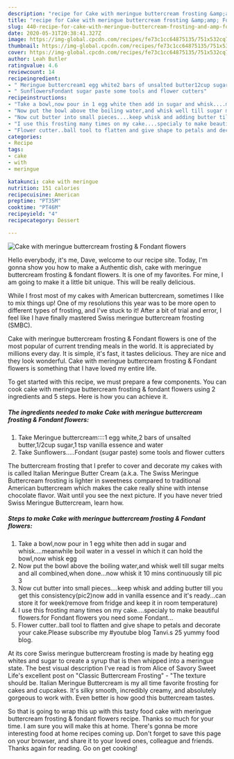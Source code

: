 ```yaml
---
description: "recipe for Cake with meringue buttercream frosting &amp;amp; Fondant flowers | how to make homemade Cake with meringue buttercream frosting &amp;amp; Fondant flowers"
title: "recipe for Cake with meringue buttercream frosting &amp;amp; Fondant flowers | how to make homemade Cake with meringue buttercream frosting &amp;amp; Fondant flowers"
slug: 440-recipe-for-cake-with-meringue-buttercream-frosting-and-amp-fondant-flowers-how-to-make-homemade-cake-with-meringue-buttercream-frosting-and-amp-fondant-flowers
date: 2020-05-31T20:38:41.327Z
image: https://img-global.cpcdn.com/recipes/fe73c1cc64875135/751x532cq70/cake-with-meringue-buttercream-frosting-fondant-flowers-recipe-main-photo.jpg
thumbnail: https://img-global.cpcdn.com/recipes/fe73c1cc64875135/751x532cq70/cake-with-meringue-buttercream-frosting-fondant-flowers-recipe-main-photo.jpg
cover: https://img-global.cpcdn.com/recipes/fe73c1cc64875135/751x532cq70/cake-with-meringue-buttercream-frosting-fondant-flowers-recipe-main-photo.jpg
author: Leah Butler
ratingvalue: 4.6
reviewcount: 14
recipeingredient:
- " Meringue buttercream1 egg white2 bars of unsalted butter12cup sugar1 tsp vanilla essence and water"
- " SunflowersFondant sugar paste some tools and flower cutters"
recipeinstructions:
- "Take a bowl,now pour in 1 egg white then add in sugar and whisk....meanwhile boil water in a vessel in which it can hold the bowl,now whisk egg"
- "Now put the bowl above the boiling water,and whisk well till sugar melts and all combined,when done...now whisk it 10 mins continuously till pic 3"
- "Now cut butter into small pieces....keep whisk and adding butter till you get this consistency(pic2)now add in vanilla essence and it&#39;s ready...can store it for week(remove from fridge and keep it in room temperature)"
- "I use this frosting many times on my cake....specialy to make beautiful flowers.for Fondant flowers you need some Fondant..."
- "Flower cutter..ball tool to flatten and give shape to petals and decorate your cake.Please subscribe my #youtube blog Tanvi.s 25 yummy food blog."
categories:
- Recipe
tags:
- cake
- with
- meringue

katakunci: cake with meringue 
nutrition: 151 calories
recipecuisine: American
preptime: "PT35M"
cooktime: "PT46M"
recipeyield: "4"
recipecategory: Dessert

---
```



![Cake with meringue buttercream frosting &amp; Fondant flowers](https://img-global.cpcdn.com/recipes/fe73c1cc64875135/751x532cq70/cake-with-meringue-buttercream-frosting-fondant-flowers-recipe-main-photo.jpg)

Hello everybody, it's me, Dave, welcome to our recipe site. Today, I'm gonna show you how to make a Authentic dish, cake with meringue buttercream frosting &amp; fondant flowers. It is one of my favorites. For mine, I am going to make it a little bit unique. This will be really delicious.

While I frost most of my cakes with American buttercream, sometimes I like to mix things up! One of my resolutions this year was to be more open to different types of frosting, and I&#39;ve stuck to it! After a bit of trial and error, I feel like I have finally mastered Swiss meringue buttercream frosting (SMBC).

Cake with meringue buttercream frosting &amp; Fondant flowers is one of the most popular of current trending meals in the world. It is appreciated by millions every day. It is simple, it's fast, it tastes delicious. They are nice and they look wonderful. Cake with meringue buttercream frosting &amp; Fondant flowers is something that I have loved my entire life.


To get started with this recipe, we must prepare a few components. You can cook cake with meringue buttercream frosting &amp; fondant flowers using 2 ingredients and 5 steps. Here is how you can achieve it.

<!--inarticleads1-->

##### The ingredients needed to make Cake with meringue buttercream frosting &amp; Fondant flowers:

1. Take  Meringue buttercream::::1 egg white,2 bars of unsalted butter,1/2cup sugar,1 tsp vanilla essence and water
1. Take  Sunflowers.....Fondant (sugar paste) some tools and flower cutters


The buttercream frosting that I prefer to cover and decorate my cakes with is called Italian Meringue Butter Cream (a.k.a. The Swiss Meringue Buttercream frosting is lighter in sweetness compared to traditional American buttercream which makes the cake really shine with intense chocolate flavor. Wait until you see the next picture. If you have never tried Swiss Meringue Buttercream, learn how. 

<!--inarticleads2-->

##### Steps to make Cake with meringue buttercream frosting &amp; Fondant flowers:

1. Take a bowl,now pour in 1 egg white then add in sugar and whisk....meanwhile boil water in a vessel in which it can hold the bowl,now whisk egg
1. Now put the bowl above the boiling water,and whisk well till sugar melts and all combined,when done...now whisk it 10 mins continuously till pic 3
1. Now cut butter into small pieces....keep whisk and adding butter till you get this consistency(pic2)now add in vanilla essence and it&#39;s ready...can store it for week(remove from fridge and keep it in room temperature)
1. I use this frosting many times on my cake....specialy to make beautiful flowers.for Fondant flowers you need some Fondant...
1. Flower cutter..ball tool to flatten and give shape to petals and decorate your cake.Please subscribe my #youtube blog Tanvi.s 25 yummy food blog.


At its core Swiss meringue buttercream frosting is made by heating egg whites and sugar to create a syrup that is then whipped into a meringue state. The best visual description I&#39;ve read is from Alice of Savory Sweet Life&#39;s excellent post on &#34;Classic Buttercream Frosting&#34; - &#34;The texture should be. Italian Meringue Buttercream is my all time favorite frosting for cakes and cupcakes. It&#39;s silky smooth, incredibly creamy, and absolutely gorgeous to work with. Even better is how good this buttercream tastes. 

So that is going to wrap this up with this tasty food cake with meringue buttercream frosting &amp; fondant flowers recipe. Thanks so much for your time. I am sure you will make this at home. There's gonna be more interesting food at home recipes coming up. Don't forget to save this page on your browser, and share it to your loved ones, colleague and friends. Thanks again for reading. Go on get cooking!
